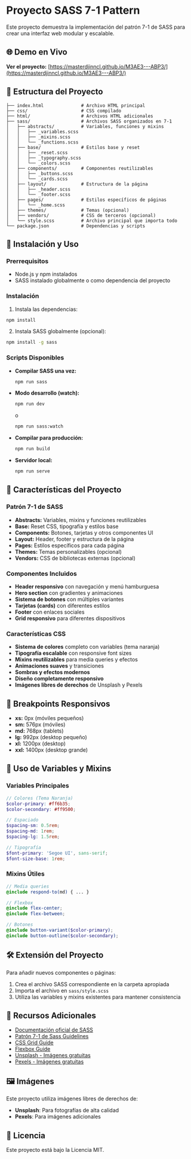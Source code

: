 # Proyecto SASS 7-1 Pattern

Este proyecto demuestra la implementación del patrón 7-1 de SASS para crear una interfaz web modular y escalable.

## 🌐 Demo en Vivo

**Ver el proyecto:** [https://masterdjinncl.github.io/M3AE3---ABP3/](https://masterdjinncl.github.io/M3AE3---ABP3/)

## 📁 Estructura del Proyecto

```
├── index.html              # Archivo HTML principal
├── css/                    # CSS compilado
├── html/                   # Archivos HTML adicionales
├── sass/                   # Archivos SASS organizados en 7-1
│   ├── abstracts/          # Variables, funciones y mixins
│   │   ├── _variables.scss
│   │   ├── _mixins.scss
│   │   └── _functions.scss
│   ├── base/               # Estilos base y reset
│   │   ├── _reset.scss
│   │   ├── _typography.scss
│   │   └── _colors.scss
│   ├── components/         # Componentes reutilizables
│   │   ├── _buttons.scss
│   │   └── _cards.scss
│   ├── layout/             # Estructura de la página
│   │   ├── _header.scss
│   │   └── _footer.scss
│   ├── pages/              # Estilos específicos de páginas
│   │   └── _home.scss
│   ├── themes/             # Temas (opcional)
│   ├── vendors/            # CSS de terceros (opcional)
│   └── style.scss          # Archivo principal que importa todo
└── package.json            # Dependencias y scripts
```

## 🚀 Instalación y Uso

### Prerrequisitos
- Node.js y npm instalados
- SASS instalado globalmente o como dependencia del proyecto

### Instalación

1. Instala las dependencias:
```bash
npm install
```

2. Instala SASS globalmente (opcional):
```bash
npm install -g sass
```

### Scripts Disponibles

- **Compilar SASS una vez:**
  ```bash
  npm run sass
  ```

- **Modo desarrollo (watch):**
  ```bash
  npm run dev
  ```
  o
  ```bash
  npm run sass:watch
  ```

- **Compilar para producción:**
  ```bash
  npm run build
  ```

- **Servidor local:**
  ```bash
  npm run serve
  ```

## 🎨 Características del Proyecto

### Patrón 7-1 de SASS
- **Abstracts:** Variables, mixins y funciones reutilizables
- **Base:** Reset CSS, tipografía y estilos base
- **Components:** Botones, tarjetas y otros componentes UI
- **Layout:** Header, footer y estructura de la página
- **Pages:** Estilos específicos para cada página
- **Themes:** Temas personalizables (opcional)
- **Vendors:** CSS de bibliotecas externas (opcional)

### Componentes Incluidos
- **Header responsivo** con navegación y menú hamburguesa
- **Hero section** con gradientes y animaciones
- **Sistema de botones** con múltiples variantes
- **Tarjetas (cards)** con diferentes estilos
- **Footer** con enlaces sociales
- **Grid responsivo** para diferentes dispositivos

### Características CSS
- **Sistema de colores** completo con variables (tema naranja)
- **Tipografía escalable** con responsive font sizes
- **Mixins reutilizables** para media queries y efectos
- **Animaciones suaves** y transiciones
- **Sombras y efectos modernos**
- **Diseño completamente responsivo**
- **Imágenes libres de derechos** de Unsplash y Pexels

## 📱 Breakpoints Responsivos

- **xs:** 0px (móviles pequeños)
- **sm:** 576px (móviles)
- **md:** 768px (tablets)
- **lg:** 992px (desktop pequeño)
- **xl:** 1200px (desktop)
- **xxl:** 1400px (desktop grande)

## 🎯 Uso de Variables y Mixins

### Variables Principales
```scss
// Colores (Tema Naranja)
$color-primary: #ff6b35;
$color-secondary: #ff9500;

// Espaciado
$spacing-sm: 0.5rem;
$spacing-md: 1rem;
$spacing-lg: 1.5rem;

// Tipografía
$font-primary: 'Segoe UI', sans-serif;
$font-size-base: 1rem;
```

### Mixins Útiles
```scss
// Media queries
@include respond-to(md) { ... }

// Flexbox
@include flex-center;
@include flex-between;

// Botones
@include button-variant($color-primary);
@include button-outline($color-secondary);
```

## 🛠️ Extensión del Proyecto

Para añadir nuevos componentes o páginas:

1. Crea el archivo SASS correspondiente en la carpeta apropiada
2. Importa el archivo en `sass/style.scss`
3. Utiliza las variables y mixins existentes para mantener consistencia

## 📖 Recursos Adicionales

- [Documentación oficial de SASS](https://sass-lang.com/)
- [Patrón 7-1 de Sass Guidelines](https://sass-guidelin.es/#the-7-1-pattern)
- [CSS Grid Guide](https://css-tricks.com/snippets/css/complete-guide-grid/)
- [Flexbox Guide](https://css-tricks.com/snippets/css/a-guide-to-flexbox/)
- [Unsplash - Imágenes gratuitas](https://unsplash.com/)
- [Pexels - Imágenes gratuitas](https://pexels.com/)

## 🖼️ Imágenes

Este proyecto utiliza imágenes libres de derechos de:
- **Unsplash**: Para fotografías de alta calidad
- **Pexels**: Para imágenes adicionales


## 📄 Licencia

Este proyecto está bajo la Licencia MIT.
